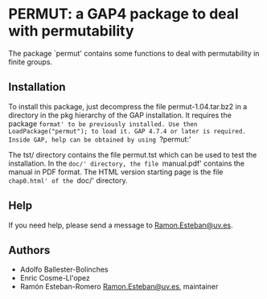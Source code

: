 # PERMUT: a GAP4 package to deal with permutability

The package `permut' contains some functions to deal with
permutability in finite groups.

## Installation 
To install this package, just decompress the file permut-1.04.tar.bz2
in a directory in the pkg hierarchy of the GAP installation. It
requires the package `format' to be previously installed. Use then
  LoadPackage("permut");
to load it.
GAP 4.7.4 or later is required.
Inside GAP, help can be obtained by using
  `?permut:'

The tst/ directory contains the file permut.tst which can be used to
test the installation. In the `doc/' directory, the file `manual.pdf'
contains the manual in PDF format. The HTML version starting page is
the file `chap0.html' of the `doc/' directory.

## Help
If you need help, please send a message to <Ramon.Esteban@uv.es>.

## Authors
- Adolfo Ballester-Bolinches
- Enric Cosme-Ll\'opez
- Ramón Esteban-Romero <Ramon.Esteban@uv.es>, maintainer

